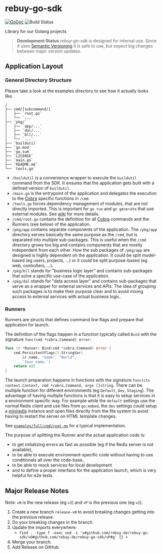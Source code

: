 # rebuy-go-sdk

[![GoDoc](https://godoc.org/github.com/rebuy-de/rebuy-go-sdk?status.svg)](https://godoc.org/github.com/rebuy-de/rebuy-go-sdk)
![Build Status](https://github.com/rebuy-de/rebuy-go-sdk/workflows/Golang/badge.svg?branch=main)

Library for our Golang projects

> **Development Status** *rebuy-go-sdk* is designed for internal use. Since it
> uses [Semantic Versioning](https://semver.org/) it is safe to use, but expect
> big changes between major version updates.


## Application Layout

### General Directory Structure

Please take a look at the examples directory to see how it actually looks like.

```
/
├── cmd/[subcommand/]
│   ├── `root.go`
│   └── `...`
├── `pkg/`
│   ├── `app/...`
│   ├── `dal/...`
│   ├── `bll/...`
│   └── `...`
├── `buildutil`
├── `go.mod`
├── `go.sum`
├── `LICENSE`
├── `main.go`
├── `README.md`
└── `tools.go`
```

* `/buildutil` is a convenience wrapper to execute the `buildutil` command
  from the SDK. It ensures that the application gets built with a defined
  version of `buildutil`.
* `/main.go` is the entrypoint of the application and delegates the execution
  to the [Cobra][Cobra] specific functions in `/cmd`.
* `/tools.go` forces dependency management of modules, that are not directly
  imported. This is important for `go run` and `go generate` that use external
  modules. See [wiki][tools-wiki] for more details.
* `/cmd/root.go` contains the definition for all [Cobra][Cobra] commands and
  the Runners (see below) of the application.
* `/pkg/app` contains separate components of the application. The `/pkg/app`
  directory serves basically the same purpose as the `/cmd`, but is separated
  into multiple sub-packages. This is useful when the `/cmd` directory grows
  too big and contains components that are mostly independent from each other.
  How the sub packages of `/pkg/app` are designed is highly dependent on the
  application. It could be split model-based (eg users, projects, ...) or it
  could be split purpose-based (eg web, controllers, ...).
* `/pkg/bll` stands for "business logic layer" and contains sub-packages that
  solve a specific use-case of the application.
* `/pkg/dal` stands for "data access layer" and contains sub-packages that
  serve as a wrapper for external services and APIs. The idea of grouping such
  packages is to make their purpose clear and to avoid mixing access to
  external services with actual business logic.

[Cobra]: https://github.com/spf13/cobra
[tools-wiki]: https://github.com/golang/go/wiki/Modules#how-can-i-track-tool-dependencies-for-a-module


### Runners

Runners are structs that defines command line flags and prepare that application for launch.

The definition of the flags happen in a function typically called `Bind` with
the signature `func(cmd *cobra.Command) error`:

```go
func (r *Runner) Bind(cmd *cobra.Command) error {
	cmd.PersistentFlags().StringVar(
		&r.name, "name", "World",
		`Your name.`)
	return nil
}
```

The launch preparation happens in functions with the signature `func(ctx
context.Context, cmd *cobra.Command, args []string`. There can be multiple
function for different environments (eg `Default`, `Dev`, `Staging`). The
advantage of having multiple functions is that it is easy to setup services in
a environment specific way. For example while the `default` settings use the
normal Redis client and use files from `go:embed`, the `dev` settings could
setup a [miniredis][miniredis] instance and open files directly from the file
system to avoid having to restart the server on HTML template changes.

See [`examples/full/cmd/root.go`][full-example-root] for a typical
implementation.

[full-example-root]: https://github.com/rebuy-de/rebuy-go-sdk/blob/master/examples/full/cmd/root.go
[miniredis]: https://github.com/alicebob/miniredis

The purpose of splitting the Runner and the actual application code is:

* to get initializing errors as fast as possible (eg if the Redis server is not available),
* to be able to execute environment-specific code without having to use conditionals all over the code-base,
* to be able to mock services for local development
* and to define a proper interface for the application launch, which is very helpful for e2e tests.


## Major Release Notes

Note: `vN` is the new release (eg `v3`) and `vP` is the previous one (eg `v2`).

1. Create a new branch `release-vN` to avoid breaking changes getting into the previous release.
2. Do your breaking changes in the branch.
3. Update the imports everywhere:
   * `find . -type f -exec sed -i 's#github.com/rebuy-de/rebuy-go-sdk/vO#github.com/rebuy-de/rebuy-go-sdk/vP#g' {} +`
4. Merge your branch.
5. Add Release on GitHub.
